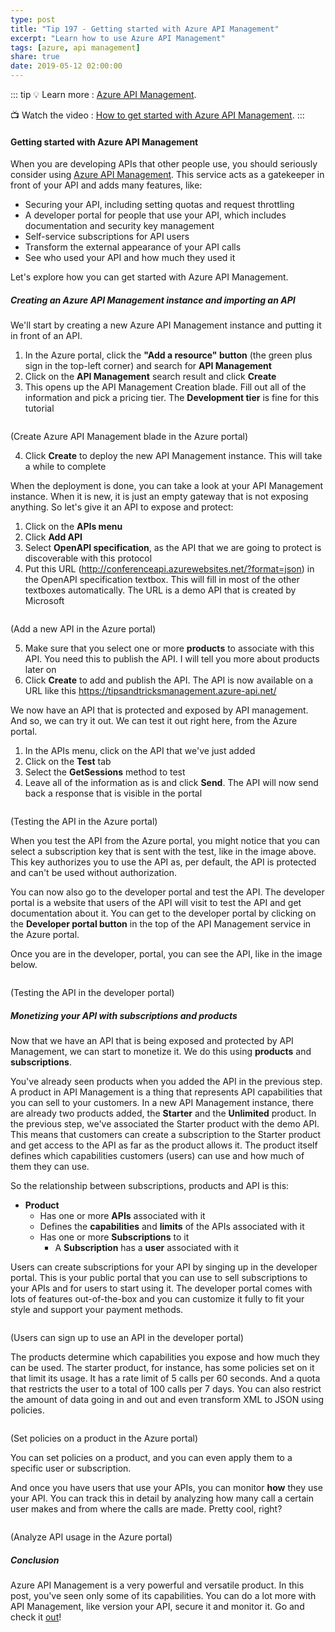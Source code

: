 ```yaml
---
type: post
title: "Tip 197 - Getting started with Azure API Management"
excerpt: "Learn how to use Azure API Management"
tags: [azure, api management]
share: true
date: 2019-05-12 02:00:00
---
```

 
::: tip
:bulb: Learn more : [Azure API Management](https://docs.microsoft.com/azure/api-management/?WT.mc_id=docs-azuredevtips-micrum). 

:tv: Watch the video : [How to get started with Azure API Management](https://www.youtube.com/watch?v=gA2yxwKo0M0&list=PLLasX02E8BPCNCK8Thcxu-Y-XcBUbhFWC&index=55?WT.mc_id=youtube-azuredevtips-micrum).
:::

#### Getting started with Azure API Management

When you are developing APIs that other people use, you should seriously consider using [Azure API Management](https://docs.microsoft.com/azure/api-management/?WT.mc_id=docs-azuredevtips-micrum). This service acts as a gatekeeper in front of your API and adds many features, like:

* Securing your API, including setting quotas and request throttling
* A developer portal for people that use your API, which includes documentation and security key management
* Self-service subscriptions for API users
* Transform the external appearance of your API calls
* See who used your API and how much they used it

Let's explore how you can get started with Azure API Management.

##### Creating an Azure API Management instance and importing an API

We'll start by creating a new Azure API Management instance and putting it in front of an API.

1. In the Azure portal, click the **"Add a resource" button** (the green plus sign in the top-left corner) and search for **API Management**
2. Click on the **API Management** search result and click **Create**
3. This opens up the API Management Creation blade. Fill out all of the information and pick a pricing tier. The **Development tier** is fine for this tutorial

<img :src="$withBase('/files/CreateAPIManagement.png')">

(Create Azure API Management blade in the Azure portal)

4. Click **Create** to deploy the new API Management instance. This will take a while to complete

When the deployment is done, you can take a look at your API Management instance. When it is new, it is just an empty gateway that is not exposing anything. So let's give it an API to expose and protect:

1. Click on the **APIs menu**
2. Click **Add API**
3. Select **OpenAPI specification**, as the API that we are going to protect is discoverable with this protocol
4. Put this URL (http://conferenceapi.azurewebsites.net/?format=json) in the OpenAPI specification textbox. This will fill in most of the other textboxes automatically. The URL is a demo API that is created by Microsoft

<img :src="$withBase('/files/ImportingAnAPI.png')">

(Add a new API in the Azure portal)

5. Make sure that you select one or more **products** to associate with this API. You need this to publish the API. I will tell you more about products later on
6. Click **Create** to add and publish the API. The API is now available on a URL like this https://tipsandtricksmanagement.azure-api.net/

We now have an API that is protected and exposed by API management. And so, we can try it out. We can test it out right here, from the Azure portal.
1. In the APIs menu, click on the API that we've just added
2. Click on the **Test** tab
3. Select the **GetSessions** method to test
4. Leave all of the information as is and click **Send**. The API will now send back a response that is visible in the portal

<img :src="$withBase('/files/TestingTheAPI.png')">

(Testing the API in the Azure portal)

When you test the API from the Azure portal, you might notice that you can select a subscription key that is sent with the test, like in the image above.
This key authorizes you to use the API as, per default, the API is protected and can't be used without authorization. 

You can now also go to the developer portal and test the API. The developer portal is a website that users of the API will visit to test the API and get documentation about it.
You can get to the developer portal by clicking on the **Developer portal button** in the top of the API Management service in the Azure portal.

Once you are in the developer, portal, you can see the API, like in the image below. 

<img :src="$withBase('/files/TestingTheAPIInDeveloperPortal.png')">

(Testing the API in the developer portal)


##### Monetizing your API with subscriptions and products

Now that we have an API that is being exposed and protected by API Management, we can start to monetize it. We do this using **products** and **subscriptions**.

You've already seen products when you added the API in the previous step. A product in API Management is a thing that represents API capabilities that you can sell to your customers. In a new API Management instance, there are already two products added, the **Starter** and the **Unlimited** product. In the previous step, we've associated the Starter product with the demo API. This means that customers can create a subscription to the Starter product and get access to the API as far as the product allows it. The product itself defines which capabilities customers (users) can use and how much of them they can use.

So the relationship between subscriptions, products and API is this:

* **Product**
    * Has one or more **APIs** associated with it
    * Defines the **capabilities** and **limits** of the APIs associated with it
    * Has one or more **Subscriptions** to it
        *  A **Subscription** has a **user** associated with it

Users can create subscriptions for your API by singing up in the developer portal. This is your public portal that you can use to sell subscriptions to your APIs and for users to start using it. The developer portal comes with lots of features out-of-the-box and you can customize it fully to fit your style and support your payment methods.

<img :src="$withBase('/files/DeveloperPortal.png')">

(Users can sign up to use an API in the developer portal)

The products determine which capabilities you expose and how much they can be used. The starter product, for instance, has some policies set on it that limit its usage. It has a rate limit of 5 calls per 60 seconds. And a quota that restricts the user to a total of 100 calls per 7 days. You can also restrict the amount of data going in and out and even transform XML to JSON using policies.

<img :src="$withBase('/files/ProductPolicies.png')">

(Set policies on a product in the Azure portal)

You can set policies on a product, and you can even apply them to a specific user or subscription. 

And once you have users that use your APIs, you can monitor **how** they use your API. You can track this in detail by analyzing how many call a certain user makes and from where the calls are made. Pretty cool, right?

<img :src="$withBase('/files/AnalyzeUsage.png')">

(Analyze API usage in the Azure portal)

##### Conclusion

Azure API Management is a very powerful and versatile product. In this post, you've seen only some of its capabilities. You can do a lot more with API Management, like version your API, secure it and monitor it. Go and check it [out](https://azure.microsoft.com/services/api-management?WT.mc_id=azure-azuredevtips-micrum)!


